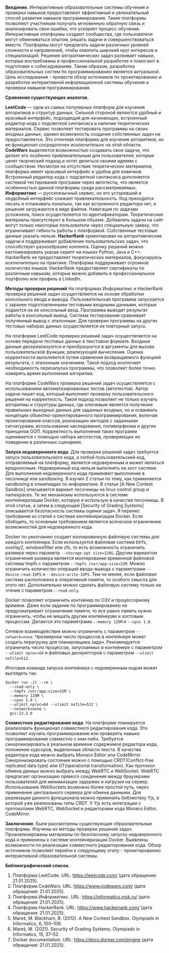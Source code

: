 **Введение.**
Интерактивные образовательные системы обучения и проверки навыков предоставляют эффективный и увлекательный способ
развития навыков программирования. Такие платформы позволяют участникам получать мгновенную обратную связь и
анализировать свои ошибки, что ускоряет процесс обучения. Интерактивные платформы создают сообщества, где пользователи
могут обмениваться опытом, решать задачи и совершенствоваться вместе. Платформы могут предлагать задачи различных
уровней сложности и направлений, чтобы охватить широкий круг интересов и специализаций.
Решение алгоритмических задач развивает навыки, которые востребованы в профессиональной разработке и помогают в
подготовке к собеседованиям. Таким образом, разработка образовательных систем по программированию является актуальной.
Цель исследования - провести обзор источников по проектированию и разработке интерактивной информационной системы
обучения и проверки навыков программирования.

**Сравнение существующих аналогов.**

**LeetCode** — одна из самых популярных платформ для изучения алгоритмов и структур данных. Сильной стороной являются
удобный и красивый интерфейс, подходящий для начинающих, встроенный редактор кода с подсветкой синтаксиса и наличие
теоретических материалов. Сервис позволяет тестировать программы на своих входных данных, однако возможность создания
собственных задач не предоставляется. Это отличная платформа для изучения алгоритмов, но ее функционал сосредоточен
исключительно на этой области.
**CodeWars** выделяется возможностью создавать свои задачи, что делает его особенно привлекательным для пользователей,
которые ценят творческий подход и хотят делиться своими идеями с сообществом.
Несмотря на отсутствие теоретических материалов, платформа имеет красивый интерфейс и удобна для
новичков. Встроенный редактор кода с подсветкой синтаксиса дополняется системой тестирования программ через автотесты,
что является особенностью данной платформы среди рассматриваемых.
**Информатикс** — русскоязычный сервис, но его устаревший и неудобный интерфейс снижает привлекательность. Код
приходится
писать и отлаживать локально, так как встроенного редактора нет, а решения загружаются в виде файлов. Навигация по
задачам усложнена, поиск осуществляется по идентификаторам. Теоретические материалы присутствуют в большом объеме.
Добавлять задачи на сайт могут только некоторые пользователи через специальную заявку, что ограничивает гибкость работы
с платформой. Собственные тестовые данные указать нельзя.
**HackerRank** ориентирован на алгоритмические задачи и поддерживает добавление пользовательских задач, что способствует
разнообразию контента.
Оценку решений можно кастомизировать указав скрипт на языках Python, Java и C++.
HackerRank не предоставляет теоретических материалов, фокусируясь исключительно на практике.
Платформа поддерживает огромное количество языков. HackerRank предоставляет сертификаты по различным навыкам,
которые можно добавить в профессиональное портфолио или профиль в LinkedIn.

**Методы проверки решений**
На платформах Информатикс и HackerRank проверка решений задач осуществляется на основе обработки
консольного ввода и вывода.
Пользовательская программа запускается с заранее подготовленными тестовыми входными данными, которые подаются на
ее консольный ввод. Программа выводит результат работы в консольный вывод.
Система тестирования сравнивает полученный вывод с эталонным.
Для проверки программы на других тестовых наборах данных осуществляется ее повторный запуск.

На платформе LeetCode проверка решений задач осуществляется на основе передачи тестовых данных в текстовом формате.
Входные данные десериализуются и преобразуются в аргументы для вызова пользовательской функции,
реализующей вычисления.
Оценка корректности выполняется путем сравнения возвращаемого функцией результата, с эталонным значением.
Такой подход исключает необходимость перезапуска программы, что
позволяет более точно измерять время выполнения алгоритма.

На платформе CodeWars проверка решений задач осуществляется с использованием автоматизированных тестов (автотестов).
Автор задачи пишет код, который выполняет проверку пользовательского решения на корректность.
Такой подход позволяет не только изучать алгоритмы и структуры данных,
где ключевым является получение правильных выходных данных для заданных входных,
но и осваивать концепции объектно-ориентированного программирования, включая проектирование классов,
реализацию методов с заданными сигнатурами, использование наследования, полиморфизма и других принципов ООП.
Корректность выполнения таких программ оценивается с помощью набора автотестов, проверяющих их поведение
в различных сценариях.

**Запуск недоверенного кода**.
Для проверки решений задач требуется запуск пользовательского кода,
а любой пользовательский код, отправляемый на платформу, является недоверенным и может являться вредоносным.
Недоверенный код нельзя выполнять на хост системе.
Для выполнения недоверенного кода применяют выполнение в песочнице или sandboxing.
Я изучил 2 статьи по тому, как применяется sandboxing в олимпиадах по информатике.
В статье [A New Contest Sandbox] описывается вариант песочницы на linux control group и namespaces.
Те же механизмы используются в системе контейнеризации Docker, которую я использую в качестве песочницы.
В этой статье, а затем в следующей [Security of Grading Systems] описывается безопасность системы оценки задач.
Я перенес требования из статей к системе контейнеризации Docker.
Если обобщить, то основным требованием является всяческое ограничение возможностей для недоверенного кода.

Docker по умолчанию создает изолированную файловую системы для каждого контейнера.
Если используется файловая система btrfs, overlay2, windowsfilter или zfs, то есть возможность ограничить размера через
параметр `--storage-opt size=120G`.
Другим вариантом ограничения размера является монтирование временной файловой системы tmpfs
с параметром `--tmpfs /usr/app:size=32M`.
Можно ограничить количество операций ввода-вывода с параметрами `--device-read-IOPS` и `--device-write-IOPS`.
Тем не менее, если файловая система расположена в оперативной памяти, то особого смысла для этого нет.
Дополнительно можно сделать файловую систему только на чтение с параметром `--read-only`.

Docker позволяет ограничить контейнер по ОЗУ и процессорному времени.
Даже если задание по программированию не предусматривает ограничение памяти, то все равно память нужно ограничить,
чтобы не мешать другим контейнерам и хостовым процессам.
Делается это параметрами `--memory 128M` и `--cpus 1.0`.

Сетевое взаимодействие можно ограничить с параметром `--network=none`.
Чрезмерное число процессов в контейнере может создать перегрузку для планировщика задач.
Рекомендуется ограничить число процессов, запускаемых в контейнере с параметром `--ulimit nproc=64`
и файловых дескрипторов с параметром `--ulimit nofile=512`.

Итоговая команда запуска контейнера с недоверенным кодом может выглядеть так:

```shell
docker run -it --rm \
  --read-only \
  --tmpfs /usr/app:size=32M \
  --memory 128M \
  --cpus 1.0 \
  --ulimit nproc=64 --ulimit nofile=512 \
  --network=none \
  gcc:13.2.0
```

**Совместное редактирование кода**. На платформе планируется реализовать функционал совместного редактирования кода.
Это позволяет изучать программирование или проверять навыки программирования совместно с кем-либо.
Требуется синхронизировать в реальном времени содержимое редактора кода, положение курсоров, выделенные области текста.
В качестве редактора кода можно выбрать Monaco Editor или CodeMirror.
Синхронизировать состояние можно с помощью CRDT(Conflict-free replicated data type) или OT(operational transformation).
Как протокол обмена данных можно выбрать между WebRTC и WebSocket.
WebRTC предлагает организацию прямого соединения между браузерами пользователей для минимизации задержек и нагрузки на
сервер.
Использование WebSockets возможно более простой путь, через применение центрального сервера для обмена данными.
Для реализации данного функционала можно применить библиотеку Yjs, в которой уже реализованы типы CRDT.
У Yjs есть интеграции с протоколами WebRTC, WebSocket и редакторами кода Monaco Editor, CodeMirror.


**Заключение.** Были рассмотрены существующие образовательные платформы. Изучены их методы проверки решений задач.
Проанализированы материалы по безопасному запуску недоверенного кода и применены к системе контейнеризации Docker.
Выявлены возможности по реализации совместного редактирования кода. 
Обзор источников позволяет перейти к следующему этапу - проектированию интерактивной образовательной системы.

**Библиографический список.**

1. Платформа LeetCode. URL: https://leetcode.com/ (дата обращения: 21.01.2025).
2. Платформа CodeWars. URL: https://www.codewars.com/ (дата обращения: 21.01.2025).
3. Платформа Информатикс. URL: https://informatics.msk.ru/ (дата обращения: 21.01.2025).
4. Платформа HackerRank. URL: https://www.hackerrank.com/ (дата обращения: 21.01.2025).
5. Mareš, M. Blackham, B. (2012). A New Contest Sandbox. Olympiads in Informatics, 6, 100–109.
6. Mareš, M. (2021). Security of Grading Systems. Olympiads in Informatics, 15, 37–52.
7. Docker documentation. URL: https://docs.docker.com/engine (дата обращения: 21.01.2025).